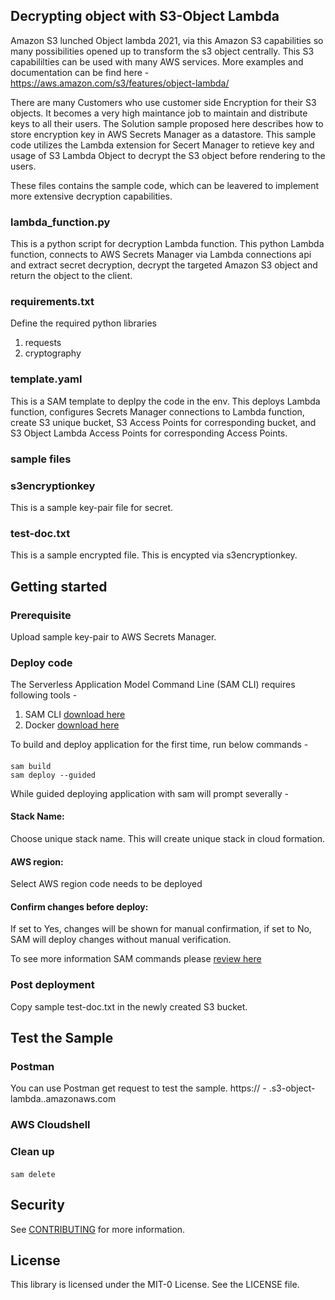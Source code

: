 ## Decrypting object with S3-Object Lambda
Amazon S3 lunched Object lambda 2021, via this Amazon S3 capabilities so many possibilities opened up to transform the s3 object centrally. This S3 capabililties can be used with many AWS services. More examples and documentation can be find here - https://aws.amazon.com/s3/features/object-lambda/

There are many Customers who use customer side Encryption for their S3 objects. It becomes a very high maintance job to maintain and distribute keys to all their users. The Solution sample proposed here describes how to store encryption key in AWS Secrets Manager as a datastore. This sample code utilizes the Lambda extension for Secert Manager to retieve key and usage of S3 Lambda Object to decrypt the S3 object before rendering to the users.

These files contains the sample code, which can be leavered to implement more extensive decryption capabilities.

### lambda_function.py
This is a python script for decryption Lambda function. This python Lambda function, connects to AWS Secrets Manager via Lambda connections api and extract secret decryption, decrypt the targeted Amazon S3 object and return the object to the client.

### requirements.txt
Define the required python libraries
  1. requests
  2. cryptography

### template.yaml
This is a SAM template to deplpy the code in the env. This deploys Lambda function, configures Secrets Manager connections to Lambda function, create S3 unique bucket, S3 Access Points for corresponding bucket, and S3 Object Lambda Access Points for corresponding Access Points.

### sample files
### s3encryptionkey
This is a sample key-pair file for secret. 
### test-doc.txt
This is a sample encrypted file. This is encypted via s3encryptionkey.

## Getting started
### Prerequisite
Upload sample key-pair to AWS Secrets Manager.
### Deploy code
The Serverless Application Model Command Line (SAM CLI) requires following tools -
  1. SAM CLI [download here](https://docs.aws.amazon.com/serverless-application-model/latest/developerguide/install-sam-cli.html)
  2. Docker [download here](https://hub.docker.com/search/?offering=community&q=)

To build and deploy application for the first time, run below commands - 
  #### 
    sam build
    sam deploy --guided

While guided deploying application with sam will prompt severally - 
  #### Stack Name: 
  Choose unique stack name. This will create unique stack in cloud formation.
  #### AWS region: 
  Select AWS region code needs to be deployed
  #### Confirm changes before deploy:
  If set to Yes, changes will be shown for manual confirmation, if set to No, SAM will deploy changes without manual verification.
  
  To see more information SAM commands please [review here](https://docs.aws.amazon.com/serverless-application-model/latest/developerguide/sam-cli-command-reference-sam-deploy.html)
### Post deployment
Copy sample test-doc.txt in the newly created S3 bucket.

## Test the Sample
### Postman
You can use Postman get request to test the sample. https:// <AccessPointName> - <AccountId>.s3-object-lambda.<Region>.amazonaws.com
### AWS Cloudshell
  
### Clean up
  ####
    sam delete

## Security

See [CONTRIBUTING](CONTRIBUTING.md#security-issue-notifications) for more information.

## License

This library is licensed under the MIT-0 License. See the LICENSE file.

